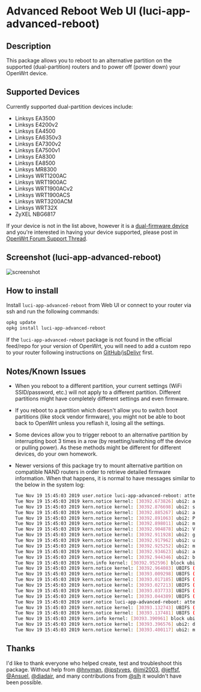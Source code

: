 <!-- markdownlint-disable MD030 -->

# Advanced Reboot Web UI (luci-app-advanced-reboot)

## Description

This package allows you to reboot to an alternative partition on the supported (dual-partition) routers and to power off (power down) your OpenWrt device.

## Supported Devices

Currently supported dual-partition devices include:

-   Linksys EA3500
-   Linksys E4200v2
-   Linksys EA4500
-   Linksys EA6350v3
-   Linksys EA7300v2
-   Linksys EA7500v1
-   Linksys EA8300
-   Linksys EA8500
-   Linksys MR8300
-   Linksys WRT1200AC
-   Linksys WRT1900AC
-   Linksys WRT1900ACv2
-   Linksys WRT1900ACS
-   Linksys WRT3200ACM
-   Linksys WRT32X
-   ZyXEL NBG6817

If your device is not in the list above, however it is a [dual-firmware device](https://openwrt.org/tag/dual_firmware?do=showtag&tag=dual_firmware) and you're interested in having your device supported, please post in [OpenWrt Forum Support Thread](https://forum.openwrt.org/t/web-ui-to-reboot-to-another-partition-dual-partition-routers/3423).

## Screenshot (luci-app-advanced-reboot)

![screenshot](https://docs.openwrt.melmac.net/luci-app-advanced-reboot/screenshots/screenshot02.png "screenshot")

## How to install

Install `luci-app-advanced-reboot` from Web UI or connect to your router via ssh and run the following commands:

```sh
opkg update
opkg install luci-app-advanced-reboot
```

If the `luci-app-advanced-reboot` package is not found in the official feed/repo for your version of OpenWrt, you will need to add a custom repo to your router following instructions on [GitHub](https://docs.openwrt.melmac.net/#on-your-router)/[jsDelivr](https://cdn.jsdelivr.net/gh/stangri/docs.openwrt.melmac.net/README.md#on-your-router) first.

## Notes/Known Issues

-   When you reboot to a different partition, your current settings (WiFi SSID/password, etc.) will not apply to a different partition. Different partitions might have completely different settings and even firmware.
-   If you reboot to a partition which doesn't allow you to switch boot partitions (like stock vendor firmware), you might not be able to boot back to OpenWrt unless you reflash it, losing all the settings.
-   Some devices allow you to trigger reboot to an alternative partition by interrupting boot 3 times in a row (by resetting/switching off the device or pulling power). As these methods might be different for different devices, do your own homework.
-   Newer versions of this package try to mount alternative partition on compatible NAND routers in order to retrieve detailed firmware information. When that happens, it is normal to have messages similar to the below in the system log:

    ```sh
    Tue Nov 19 15:45:03 2019 user.notice luci-app-advanced-reboot: attempting to mount alternative   partition (mtd6)
    Tue Nov 19 15:45:03 2019 kern.notice kernel: [30392.673826] ubi2: attaching mtd6
    Tue Nov 19 15:45:03 2019 kern.notice kernel: [30392.876698] ubi2: scanning is finished
    Tue Nov 19 15:45:03 2019 kern.notice kernel: [30392.885267] ubi2: attached mtd6 (name "rootfs1", size   74 MiB)
    Tue Nov 19 15:45:03 2019 kern.notice kernel: [30392.891063] ubi2: PEB size: 131072 bytes (128 KiB),   LEB size: 126976 bytes
    Tue Nov 19 15:45:03 2019 kern.notice kernel: [30392.898011] ubi2: min./max. I/O unit sizes: 2048/2048,   sub-page size 2048
    Tue Nov 19 15:45:03 2019 kern.notice kernel: [30392.904878] ubi2: VID header offset: 2048 (aligned   2048), data offset: 4096
    Tue Nov 19 15:45:03 2019 kern.notice kernel: [30392.911928] ubi2: good PEBs: 592, bad PEBs: 0,   corrupted PEBs: 0
    Tue Nov 19 15:45:03 2019 kern.notice kernel: [30392.917962] ubi2: user volume: 2, internal volumes: 1,   max. volumes count: 128
    Tue Nov 19 15:45:03 2019 kern.notice kernel: [30392.925252] ubi2: max/mean erase counter: 48/32, WL   threshold: 4096, image sequence number: 1659081076
    Tue Nov 19 15:45:03 2019 kern.notice kernel: [30392.934623] ubi2: available PEBs: 0, total reserved   PEBs: 592, PEBs reserved for bad PEB handling: 40
    Tue Nov 19 15:45:03 2019 kern.notice kernel: [30392.944346] ubi2: background thread "ubi_bgt2d"   started, PID 26780
    Tue Nov 19 15:45:03 2019 kern.info kernel: [30392.952596] block ubiblock2_0: created from ubi2:0  (rootfs)
    Tue Nov 19 15:45:03 2019 kern.notice kernel: [30392.964083] UBIFS (ubi2:1): background thread   "ubifs_bgt2_1" started, PID 26787
    Tue Nov 19 15:45:03 2019 kern.notice kernel: [30393.009298] UBIFS (ubi2:1): UBIFS: mounted UBI device   2, volume 1, name "rootfs_data"
    Tue Nov 19 15:45:03 2019 kern.notice kernel: [30393.017185] UBIFS (ubi2:1): LEB size: 126976 bytes   (124 KiB), min./max. I/O unit sizes: 2048 bytes/2048 bytes
    Tue Nov 19 15:45:03 2019 kern.notice kernel: [30393.027213] UBIFS (ubi2:1): FS size: 61075456 bytes   (58 MiB, 481 LEBs), journal size 3047424 bytes (2 MiB, 24 LEBs)
    Tue Nov 19 15:45:03 2019 kern.notice kernel: [30393.037733] UBIFS (ubi2:1): reserved for root: 2884744   bytes (2817 KiB)
    Tue Nov 19 15:45:03 2019 kern.notice kernel: [30393.044389] UBIFS (ubi2:1): media format: w4/r0   (latest is w5/r0), UUID 76F0C52C-6197-4E00-B306-747262B06545, small LPT model
    Tue Nov 19 15:45:03 2019 user.notice luci-app-advanced-reboot: attempting to unmount alternative   partition (mtd6)
    Tue Nov 19 15:45:03 2019 kern.notice kernel: [30393.132743] UBIFS (ubi2:1): un-mount UBI device 2
    Tue Nov 19 15:45:03 2019 kern.notice kernel: [30393.137481] UBIFS (ubi2:1): background thread   "ubifs_bgt2_1" stops
    Tue Nov 19 15:45:03 2019 kern.info kernel: [30393.390961] block ubiblock2_0: released
    Tue Nov 19 15:45:03 2019 kern.notice kernel: [30393.396576] ubi2: detaching mtd6
    Tue Nov 19 15:45:03 2019 kern.notice kernel: [30393.400117] ubi2: mtd6 is detached
    ```

## Thanks

I'd like to thank everyone who helped create, test and troubleshoot this package. Without help from [@hnyman](https://github.com/hnyman), [@jpstyves](https://github.com/jpstyves), [@imi2003](https://github.com/imi2003), [@jeffsf](https://github.com/jeffsf), [@Ansuel](https://github.com/Ansuel), [@djadair](https://github.com/djadair), and many contributions from [@slh](https://github.com/pkgadd) it wouldn't have been possible.

<!-- markdownlint-disable MD033 -->

<script defer src='https://static.cloudflareinsights.com/beacon.min.js' data-cf-beacon='{"token": "911798f2c34b45338f8f8182830a3eb6"}'></script>
